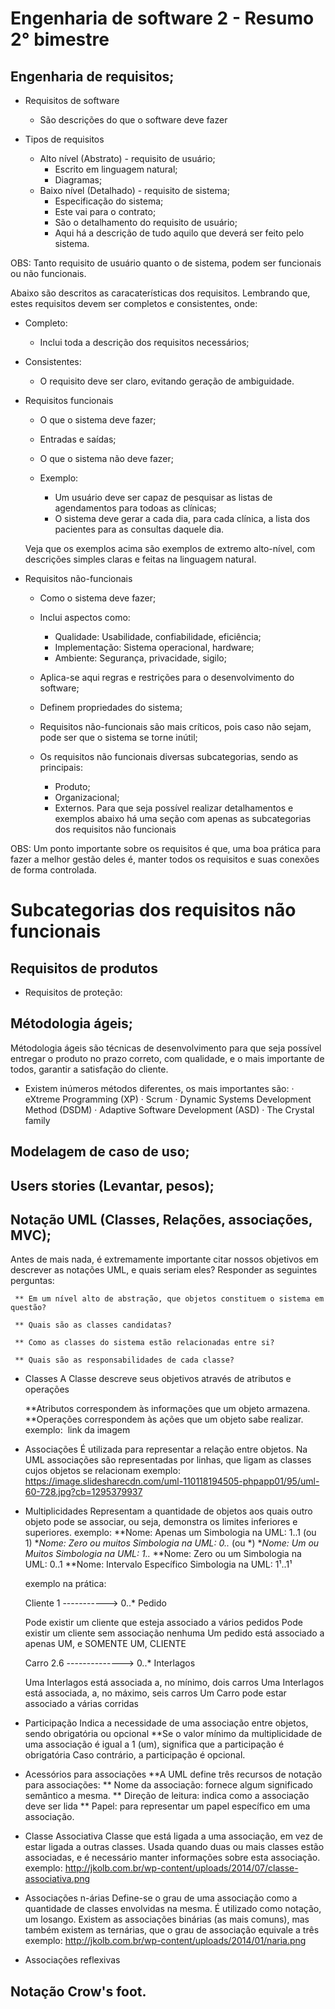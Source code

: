# Engenharia de software 2 - Resumo 2° bimestre

## Engenharia de requisitos;
* Requisitos de software
	* São descrições do que o software deve fazer
	
* Tipos de requisitos
	* Alto nível (Abstrato) - requisito de usuário;
		* Escrito em linguagem natural;
		* Diagramas;
	* Baixo nível (Detalhado) - requisito de sistema;
		* Especificação do sistema;
		* Este vai para o contrato;
		* São o detalhamento do requisito de usuário;
		* Aqui há a descrição de tudo aquilo que deverá ser feito pelo sistema.

OBS: Tanto requisito de usuário quanto o de sistema, podem ser funcionais ou não funcionais.

Abaixo são descritos as caracaterísticas dos requisitos. Lembrando que, estes requisitos devem ser completos e consistentes, onde:

* Completo:
	* Inclui toda a descrição dos requisitos necessários;
* Consistentes:
	* O requisito deve ser claro, evitando geração de ambiguidade.

* Requisitos funcionais
	* O que o sistema deve fazer;
	* Entradas e saídas;
	* O que o sistema não deve fazer;
	
	* Exemplo: 
		- Um usuário deve ser capaz de pesquisar as listas de agendamentos para todoas as clínicas;
		- O sistema deve gerar a cada dia, para cada clínica, a lista dos pacientes para as consultas daquele dia.
	
	Veja que os exemplos acima são exemplos de extremo alto-nível, com descrições simples claras e feitas na linguagem natural.

* Requisitos não-funcionais
	* Como o sistema deve fazer;
	* Inclui aspectos como:
		* Qualidade: Usabilidade, confiabilidade, eficiência;
		* Implementação: Sistema operacional, hardware;
		* Ambiente: Segurança, privacidade, sigilo;
	* Aplica-se aqui regras e restrições para o desenvolvimento do software;
	* Definem propriedades do sistema;
	* Requisitos não-funcionais são mais críticos, pois caso não sejam, pode ser que o sistema se torne inútil;
	
	* Os requisitos não funcionais diversas subcategorias, sendo as principais:
		* Produto;
		* Organizacional;
		* Externos.
	Para que seja possível realizar detalhamentos e exemplos abaixo há uma seção com apenas as subcategorias dos requisitos não funcionais

OBS: Um ponto importante sobre os requisitos é que, uma boa prática para fazer a melhor gestão deles é, manter todos os requisitos e suas conexões de forma controlada.	

# Subcategorias dos requisitos não funcionais

## Requisitos de produtos

* Requisitos de proteção:

## Métodologia ágeis;

Métodologia ágeis são técnicas de desenvolvimento para que seja possível entregar o produto no prazo correto, com qualidade, e o mais importante de todos, garantir a satisfação do cliente.

* Existem inúmeros métodos diferentes, os mais importantes são:
		· eXtreme Programming (XP)
		· Scrum 
		· Dynamic Systems Development Method (DSDM) 
		· Adaptive Software Development (ASD) 
		· The Crystal family
		
	
## Modelagem de caso de uso;
## Users stories (Levantar, pesos);
## Notação UML (Classes, Relações, associações, MVC);

Antes de mais nada, é extremamente importante citar nossos objetivos em descrever as notações UML, e quais seriam eles?
 Responder as seguintes perguntas:
 
  	 ** Em um nível alto de abstração, que objetos constituem o sistema em questão?

	 ** Quais são as classes candidatas?

	 ** Como as classes do sistema estão relacionadas entre si?

	 ** Quais são as responsabilidades de cada classe?
	 
* Classes
 A Classe descreve seus objetivos através de atributos e operações

	 **Atributos correspondem às informações que um objeto armazena.
	 **Operações correspondem às ações que um objeto sabe realizar.
	exemplo:
	<img> link da imagem</img>
* Associações
 É utilizada para representar a relação entre objetos.
 Na UML associações são representadas por linhas, que ligam as classes cujos objetos se relacionam
 	exemplo:
	<img>https://image.slidesharecdn.com/uml-110118194505-phpapp01/95/uml-60-728.jpg?cb=1295379937</img>
	
* Multiplicidades
Representam a quantidade de objetos aos quais outro objeto pode se associar, ou seja, demonstra os limites inferiores e superiores.
	exemplo:
	**Nome: Apenas um
	Simbologia na UML: 1..1 (ou 1)
	**Nome: Zero ou muitos
	Simbologia na UML: 0..* (ou *)
	**Nome: Um ou Muitos
	Simbologia na UML: 1..*
	**Nome: Zero ou um
	Simbologia na UML: 0..1
	**Nome: Intervalo Específico 
	Simbologia na UML: 1¹..1¹
	
	exemplo na prática:
	
	Cliente 1 -----------> 0..* Pedido
	
	Pode existir um cliente que esteja associado a vários pedidos
	Pode existir um cliente sem associação nenhuma
	Um pedido está associado a apenas UM, e SOMENTE UM, CLIENTE
	
	Carro 2.6  --------------> 0..* Interlagos
	
	Uma Interlagos está associada a, no mínimo, dois carros
	Uma Interlagos está associada, a, no máximo, seis carros
	Um Carro pode estar associado a várias corridas
	

* Participação
 Indica a necessidade de uma associação entre objetos, sendo obrigatória ou opcional
  **Se o valor mínimo da multiplicidade de uma associação é igual a 1 (um), significa que a participação é obrigatória
  Caso contrário, a participação é opcional. 

* Acessórios para associações
	**A UML define três recursos de notação para associações:
		** Nome da associação: fornece algum significado semântico a mesma.
		** Direção de leitura: indica como a associação deve ser lida
		** Papel: para representar um papel específico em uma associação.
		
* Classe Associativa
Classe que está ligada a uma associação,  em vez  de estar ligada a outras classes.
Usada quando duas ou mais classes estão  associadas, e é necessário manter  informações sobre esta associação.
	exemplo: 
	<img>http://jkolb.com.br/wp-content/uploads/2014/07/classe-associativa.png</img>


* Associações n-árias
Define-se o grau de uma associação como a quantidade de classes envolvidas na mesma. 
É utilizado como notação, um losango.
Existem as associações binárias (as mais comuns), mas também existem as ternárias, que o grau de associação equivale a três
	exemplo:
	<img>http://jkolb.com.br/wp-content/uploads/2014/01/naria.png</img>
	
* Associações reflexivas

## Notação Crow's foot.
